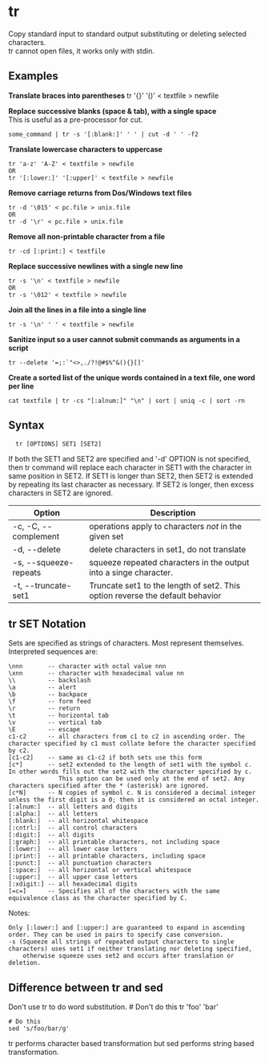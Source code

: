 # tr
Copy standard input to standard output substituting or deleting selected characters.  
tr cannot open files, it works only with stdin.

## Examples
**Translate braces into parentheses**
    tr '{}' '()' < textfile > newfile

**Replace successive blanks (space & tab), with a single space**  
This is useful as a pre-processor for cut.

    some_command | tr -s '[:blank:]' ' ' | cut -d ' ' -f2

**Translate lowercase characters to uppercase**

    tr 'a-z' 'A-Z' < textfile > newfile
    OR
    tr '[:lower:]' '[:upper]' < textfile > newfile

**Remove carriage returns from Dos/Windows text files**

    tr -d '\015' < pc.file > unix.file
    OR
    tr -d '\r' < pc.file > unix.file

**Remove all non-printable character from a file**

    tr -cd [:print:] < textfile

**Replace successive newlines with a single new line**

    tr -s '\n' < textfile > newfile
    OR
    tr -s '\012' < textfile > newfile

**Join all the lines in a file into a single line**

    tr -s '\n' ' ' < textfile > newfile

**Sanitize input so a user cannot submit commands as arguments in a
script**

    tr --delete '=;:`"<>,./?!@#$%^&(){}[]'

**Create a sorted list of the unique words contained in a text file, one
word per line**

    cat textfile | tr -cs "[:alnum:]" "\n" | sort | uniq -c | sort -rn

## Syntax

      tr [OPTIONS] SET1 [SET2]

If both the SET1 and SET2 are specified and '-d' OPTION is not
specified, then tr command will replace each character in SET1 with
the character in same position in SET2. If SET1 is longer than SET2,
then SET2 is extended by repeating its last character as necessary. If
SET2 is longer, then excess characters in SET2 are ignored.

| Option                | Description                                                                                                                       |
|-----------------------|-------------------------------------------------------------------------------|
| -c, -C, --complement  | operations apply to characters *not* in the given set                         |
| -d, --delete          | delete characters in set1, do not translate                                   |
| -s, --squeeze-repeats | squeeze repeated characters in the output into a singe character.             |
| -t, --truncate-set1   | Truncate set1 to the length of set2. This option reverse the default behavior |

## tr SET Notation

Sets are specified as strings of characters. Most represent themselves.
Interpreted sequences are:

    \nnn       -- character with octal value nnn
    \xnn       -- character with hexadecimal value nn
    \\         -- backslash
    \a         -- alert
    \b         -- backpace
    \f         -- form feed
    \r         -- return
    \t         -- horizontal tab
    \v         -- vertical tab
    \E         -- escape
    c1-c2      -- all characters from c1 to c2 in ascending order. The character specified by c1 must collate before the character specified by c2.
    [c1-c2]    -- same as c1-c2 if both sets use this form
    [c*]       -- set2 extended to the length of set1 with the symbol c. In other words fills out the set2 with the character specified by c. 
                  This option can be used only at the end of set2. Any characters specified after the * (asterisk) are ignored.
    [c*N]      -- N copies of symbol c. N is considered a decimal integer unless the first digit is a 0; then it is considered an octal integer.
    [:alnum:]  -- all letters and digits
    [:alpha:]  -- all letters
    [:blank:]  -- all horizontal whitespace
    [:cntrl:]  -- all control characters
    [:digit:]  -- all digits
    [:graph:]  -- all printable characters, not including space
    [:lower:]  -- all lower case letters
    [:print:]  -- all printable characters, including space
    [:punct:]  -- all punctuation characters
    [:space:]  -- all horizontal or vertical whitespace
    [:upper:]  -- all upper case letters
    [:xdigit:] -- all hexadecimal digits
    [=c=]      -- Specifies all of the characters with the same equivalence class as the character specified by C.

Notes:

    Only [:lower:] and [:upper:] are guaranteed to expand in ascending order. They can be used in pairs to specify case conversion.
    -s (Squeeze all strings of repeated output characters to single characters) uses set1 if neither translating nor deleting specified,
        otherwise squeeze uses set2 and occurs after translation or deletion.

## Difference between tr and sed
Don't use tr to do word substitution.
    # Don't do this
    tr 'foo' 'bar'
    
    # Do this
    sed 's/foo/bar/g'

tr performs character based transformation but sed performs string based
transformation.

